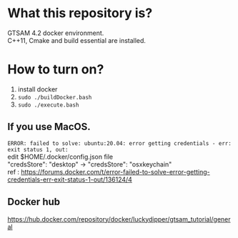 # What this repository is? 
GTSAM 4.2 docker environment.  
C++11, Cmake and build essential are installed.  

# How to turn on?
1. install docker  
2. `sudo ./buildDocker.bash`  
3. `sudo ./execute.bash`  

## If you use MacOS.
`ERROR: failed to solve: ubuntu:20.04: error getting credentials - err: exit status 1, out: `  
edit $HOME/.docker/config.json file  
"credsStore": "desktop" -> "credsStore": "osxkeychain"  
ref : https://forums.docker.com/t/error-failed-to-solve-error-getting-credentials-err-exit-status-1-out/136124/4

## Docker hub
https://hub.docker.com/repository/docker/luckydipper/gtsam_tutorial/general

